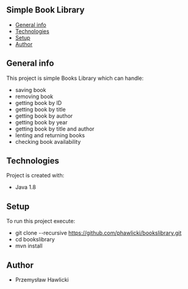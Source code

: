 ## Simple Book Library
* [General info](#general-info)
* [Technologies](#technologies)
* [Setup](#setup)
* [Author](#author)


## General info
This project is simple Books Library which can handle:
* saving book
* removing book
* getting book by ID
* getting book by title
* getting book by author
* getting book by year
* getting book by title and author
* lenting and returning books
* checking book availability
	
## Technologies
Project is created with:
* Java 1.8
	
## Setup
To run this project execute:

* git clone --recursive https://github.com/phawlicki/bookslibrary.git
* cd bookslibrary
* mvn install

## Author
* Przemysław Hawlicki
